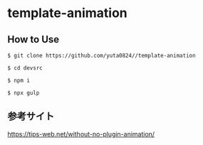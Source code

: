 # template-animation
## How to Use
```
$ git clone https://github.com/yuta0824//template-animation
```
```
$ cd devsrc
```
```
$ npm i
```
```
$ npx gulp
```
## 参考サイト
https://tips-web.net/without-no-plugin-animation/
